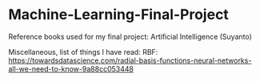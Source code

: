 # Machine-Learning-Final-Project

Reference books used for my final project:
Artificial Intelligence (Suyanto)


Miscellaneous, list of things I have read:
RBF:
https://towardsdatascience.com/radial-basis-functions-neural-networks-all-we-need-to-know-9a88cc053448


